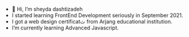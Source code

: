 - 👋 Hi, I’m  sheyda dashtizadeh
- I started learning FrontEnd Development seriously in September 2021.
- I got a web design certificatث from Arjang educational institution.
- I’m currently learning Advanced Javascript.

<!---
sheyda-dashtizadeh/sheyda-dashtizadeh is a ✨ special ✨ repository because its `README.md` (this file) appears on your GitHub profile.
You can click the Preview link to take a look at your changes.
--->
